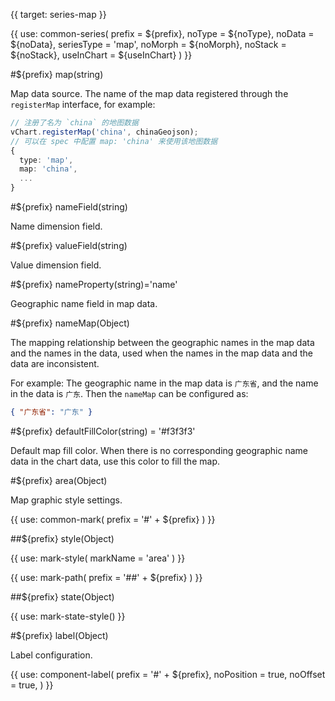 {{ target: series-map }}

{{ use: common-series(
  prefix = ${prefix},
  noType = ${noType},
  noData = ${noData},
  seriesType = 'map',
  noMorph = ${noMorph},
  noStack = ${noStack},
  useInChart = ${useInChart}
) }}

#${prefix} map(string)

Map data source.
The name of the map data registered through the `registerMap` interface, for example:

```ts
// 注册了名为 `china` 的地图数据
vChart.registerMap('china', chinaGeojson);
// 可以在 spec 中配置 map: 'china' 来使用该地图数据
{
  type: 'map',
  map: 'china',
  ...
}
```

#${prefix} nameField(string)

Name dimension field.

#${prefix} valueField(string)

Value dimension field.

#${prefix} nameProperty(string)='name'

Geographic name field in map data.

#${prefix} nameMap(Object)

The mapping relationship between the geographic names in the map data and the names in the data, used when the names in the map data and the data are inconsistent.

For example: The geographic name in the map data is `广东省`, and the name in the data is `广东`. Then the `nameMap` can be configured as:

```json
{ "广东省": "广东" }
```

#${prefix} defaultFillColor(string) = '#f3f3f3'

Default map fill color. When there is no corresponding geographic name data in the chart data, use this color to fill the map.

#${prefix} area(Object)

Map graphic style settings.

{{ use: common-mark(
  prefix = '#' + ${prefix}
) }}

##${prefix} style(Object)

{{ use: mark-style(
  markName = 'area'
) }}

{{ use: mark-path(
  prefix = '##' + ${prefix}
) }}

##${prefix} state(Object)

{{ use: mark-state-style() }}

<!-- area mark end -->

#${prefix} label(Object)

Label configuration.

{{ use: component-label(
  prefix = '#' + ${prefix},
  noPosition = true,
  noOffset = true,
) }}